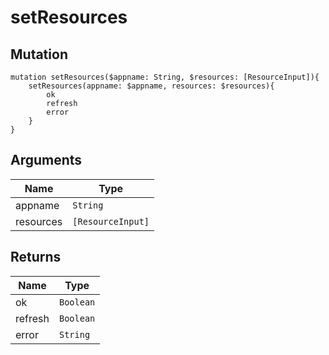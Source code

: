 # setResources

## Mutation

```
mutation setResources($appname: String, $resources: [ResourceInput]){
    setResources(appname: $appname, resources: $resources){
        ok
        refresh
        error
    }
}
```

## Arguments

Name | Type
---- | ---- 
appname | `String`
resources | `[ResourceInput]`

## Returns

Name | Type
---- | ----
ok | `Boolean`
refresh | `Boolean`
error | `String`
